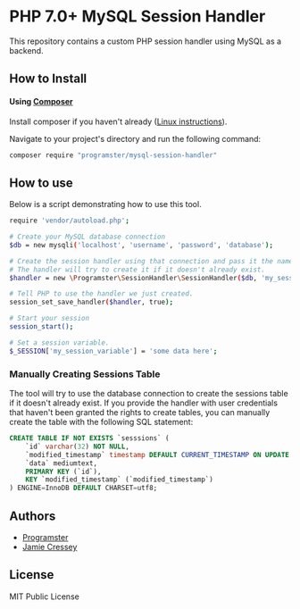 # PHP 7.0+ MySQL Session Handler

This repository contains a custom PHP session handler using MySQL as a backend. 

## How to Install

#### Using [Composer](http://getcomposer.org/)

Install composer if you haven't already ([Linux instructions](http://blog.programster.org/ubuntu-install-composer)).

Navigate to your project's directory and run the following command:
    
```bash
composer require "programster/mysql-session-handler"
```

## How to use

Below is a script demonstrating how to use this tool.

```sh
require 'vendor/autoload.php';

# Create your MySQL database connection
$db = new mysqli('localhost', 'username', 'password', 'database');

# Create the session handler using that connection and pass it the name of the table
# The handler will try to create it if it doesn't already exist.
$handler = new \Programster\SessionHandler\SessionHandler($db, 'my_sessions_table');

# Tell PHP to use the handler we just created.
session_set_save_handler($handler, true);

# Start your session
session_start();

# Set a session variable.
$_SESSION['my_session_variable'] = 'some data here';

```

### Manually Creating Sessions Table
The tool will try to use the database connection to create the sessions table if it doesn't already exist. If you provide the handler with user credentials that haven't been granted the rights to create tables, you can manually create the table with the following SQL statement:

```sql
CREATE TABLE IF NOT EXISTS `sesssions` (
    `id` varchar(32) NOT NULL,
    `modified_timestamp` timestamp DEFAULT CURRENT_TIMESTAMP ON UPDATE CURRENT_TIMESTAMP,
    `data` mediumtext,
    PRIMARY KEY (`id`),
    KEY `modified_timestamp` (`modified_timestamp`)
) ENGINE=InnoDB DEFAULT CHARSET=utf8;
```

## Authors

* [Programster](https://github.com/Programster)
* [Jamie Cressey](https://github.com/JamieCressey)

## License

MIT Public License

